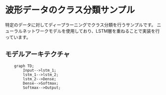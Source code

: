 # 波形データのクラス分類サンプル
特定のデータに対してディープラーニングでクラス分類を行うサンプルです。
ニューラルネットワークモデルを使用しており、LSTM層を重ねることで実装を行っています。

## モデルアーキテクチャ
```mermaid
    graph TD;
        Input-->lstm_1;
        lstm_1-->lstm_2;
        lstm_2-->Dense;
        Dense-->Softmax;
        Softmax-->Output;
```
